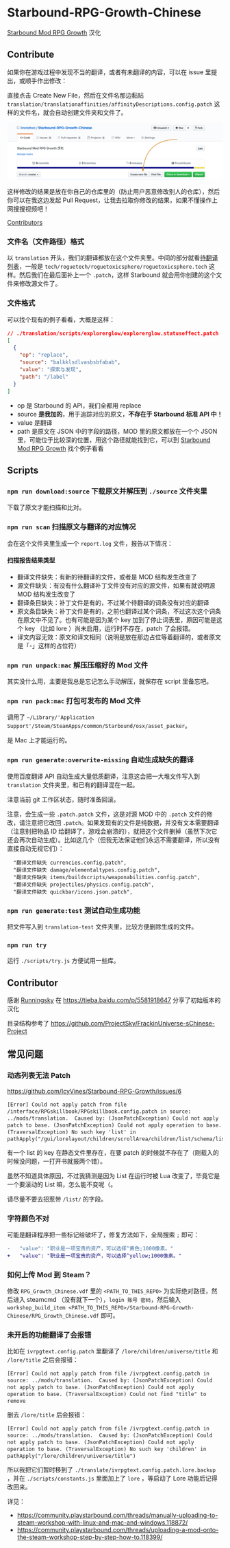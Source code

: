 # Starbound-RPG-Growth-Chinese

[Starbound Mod RPG Growth](https://github.com/IcyVines/Starbound-RPG-Growth) 汉化

## Contribute

如果你在游戏过程中发现不当的翻译，或者有未翻译的内容，可以在 issue 里提出，或顺手作出修改：

直接点击 Create New File，然后在文件名那边黏贴 `translation/translationaffinities/affinityDescriptions.config.patch` 这样的文件名，就会自动创建文件夹和文件了。

![create new file](doc/images/createnewfile.png)

这样修改的结果是放在你自己的仓库里的（防止用户恶意修改别人的仓库），然后你可以在我这边发起 Pull Request，让我去拉取你修改的结果，如果不懂操作上网搜搜视频吧！

[Contributors](https://github.com/linonetwo/Starbound-RPG-Growth-Chinese#contributor)

### 文件名（文件路径）格式

以 `translation` 开头，我们的翻译都放在这个文件夹里。中间的部分就看[待翻译列表](https://pastebin.com/2yQcm0Qv)，一般是 `tech/roguetech/roguetoxicsphere/roguetoxicsphere.tech` 这样。然后我们在最后面补上一个 `.patch`，这样 Starbound 就会用你创建的这个文件来修改源文件了。

### 文件格式

可以找个现有的例子看看，大概是这样：

```json
// ./translation/scripts/explorerglow/explorerglow.statuseffect.patch
[
  {
    "op": "replace",
    "source": "balkklsdlvasbsbfabab",
    "value": "探索与发现",
    "path": "/label"
  }
]
```

- op 是 Starbound 的 API，我们全都用 replace
- source **是我加的**，用于追踪对应的原文，**不存在于 Starbound 标准 API 中！**
- value 是翻译
- path 是原文在 JSON 中的字段的路径，MOD 里的原文都放在一个个 JSON 里，可能位于比较深的位置，用这个路径就能找到它，可以到 [Starbound Mod RPG Growth](https://github.com/IcyVines/Starbound-RPG-Growth) 找个例子看看

## Scripts

### `npm run download:source` 下载原文并解压到 `./source` 文件夹里

下载了原文才能扫描和比对。

### `npm run scan` 扫描原文与翻译的对应情况

会在这个文件夹里生成一个 `report.log` 文件，报告以下情况：

#### 扫描报告结果类型

- 翻译文件缺失：有新的待翻译的文件，或者是 MOD 结构发生改变了
- 源文件缺失：有没有什么翻译补丁文件没有对应的源文件，如果有就说明源 MOD 结构发生改变了
- 翻译条目缺失：补丁文件是有的，不过某个待翻译的词条没有对应的翻译
- 原文条目缺失：补丁文件是有的，之前也翻译过某个词条，不过这次这个词条在原文中不见了。也有可能是因为某个 key 加到了停止词表里，原因可能是这个 key （比如 lore ）尚未启用，运行时不存在，patch 了会报错。
- 译文内容无效：原文和译文相同（说明是放在那边占位等着翻译的，或者原文是「-」这样的占位符）

### `npm run unpack:mac` 解压压缩好的 Mod 文件

其实没什么用，主要是我总是忘记怎么手动解压，就保存在 script 里备忘吧。

### `npm run pack:mac` 打包可发布的 Mod 文件

调用了 `~/Library/'Application Support'/Steam/SteamApps/common/Starbound/osx/asset_packer`。

是 Mac 上才能运行的。

### `npm run generate:overwrite-missing` 自动生成缺失的翻译

使用百度翻译 API 自动生成大量低质翻译，注意这会把一大堆文件写入到 `translation` 文件夹里，和已有的翻译混在一起。

注意当前 git 工作区状态，随时准备回滚。

注意，会生成一些 `.patch.patch` 文件，这是对源 MOD 中的 `.patch` 文件的修改，请注意把它改回 `.patch`。如果发现有的文件是纯数据，并没有文本需要翻译（注意别把物品 ID 给翻译了，游戏会崩溃的），就把这个文件删掉（虽然下次它还会再次自动生成）。比如这几个（但我无法保证他们永远不需要翻译，所以没有直接自动无视它们）：

```log
  "翻译文件缺失 currencies.config.patch",
  "翻译文件缺失 damage/elementaltypes.config.patch",
  "翻译文件缺失 items/buildscripts/weaponabilities.config.patch",
  "翻译文件缺失 projectiles/physics.config.patch",
  "翻译文件缺失 quickbar/icons.json.patch",
```

### `npm run generate:test` 测试自动生成功能

把文件写入到 `translation-test` 文件夹里，比较方便删除生成的文件。

### `npm run try`

运行 `./scripts/try.js` 方便试用一些库。

## Contributor

感谢 [Runningsky](http://www.runningsky.top/localization/sdb/1115920474.html) 在 https://tieba.baidu.com/p/5581918647 分享了初始版本的汉化

目录结构参考了 https://github.com/ProjectSky/FrackinUniverse-sChinese-Project

## 常见问题

### 动态列表无法 Patch

https://github.com/IcyVines/Starbound-RPG-Growth/issues/6

```log
[Error] Could not apply patch from file /interface/RPGskillbook/RPGskillbook.config.patch in source: ../mods/translation.  Caused by: (JsonPatchException) Could not apply patch to base. (JsonPatchException) Could not apply operation to base. (TraversalException) No such key 'list' in pathApply("/gui/lorelayout/children/scrollArea/children/list/schema/listTemplate/title/value")
```

有一个 list 的 key 在静态文件里存在，在要 patch 的时候就不存在了（刚载入的时候没问题，一打开书就报两个错）。

虽然不知道具体原因，不过我猜测是因为 List 在运行时被 Lua 改变了，毕竟它是一个要滚动的 List 嘛，怎么能不变呢（。

请尽量不要去招惹带 `/list/` 的字段。

### 字符颜色不对

可能是翻译程序把一些标记给破坏了，修复方法如下，全局搜索 `;` 即可：

```diff
-   "value": "职业是一项宝贵的资产，可以选择^黄色;1000像素。"
+   "value": "职业是一项宝贵的资产，可以选择^yellow;1000像素。"
```

### 如何上传 Mod 到 Steam？

修改 `RPG_Growth_Chinese.vdf` 里的 `<PATH_TO_THIS_REPO>` 为实际绝对路径，然后进入 steamcmd （没有就下一个），`login 账号 密码`，然后输入 `workshop_build_item <PATH_TO_THIS_REPO>/Starbound-RPG-Growth-Chinese/RPG_Growth_Chinese.vdf` 即可。

### 未开启的功能翻译了会报错

比如在 `ivrpgtext.config.patch` 里翻译了 `/lore/children/universe/title` 和 `/lore/title` 之后会报错：

```log
[Error] Could not apply patch from file /ivrpgtext.config.patch in source: ../mods/translation.  Caused by: (JsonPatchException) Could not apply patch to base. (JsonPatchException) Could not apply operation to base. (TraversalException) Could not find "title" to remove
```

删去 `/lore/title` 后会报错：

```log
[Error] Could not apply patch from file /ivrpgtext.config.patch in source: ../mods/translation.  Caused by: (JsonPatchException) Could not apply patch to base. (JsonPatchException) Could not apply operation to base. (TraversalException) No such key 'children' in pathApply("/lore/children/universe/title")
```

所以我把它们暂时移到了 `./translate/ivrpgtext.config.patch.lore.backup` ，并在 `./scripts/constants.js` 里面加上了 `lore` ，等启动了 Lore 功能后记得改回来。

详见：
- https://community.playstarbound.com/threads/manually-uploading-to-steam-workshop-with-linux-and-mac-and-windows.118872/
- https://community.playstarbound.com/threads/uploading-a-mod-onto-the-steam-workshop-step-by-step-how-to.118399/

